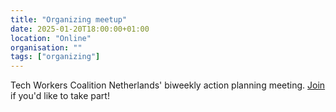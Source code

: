 ```yaml
---
title: "Organizing meetup"
date: 2025-01-20T18:00:00+01:00
location: "Online"
organisation: ""
tags: ["organizing"]
---
```


Tech Workers Coalition Netherlands' biweekly action planning meeting. [Join](join) if you'd like to take part!
